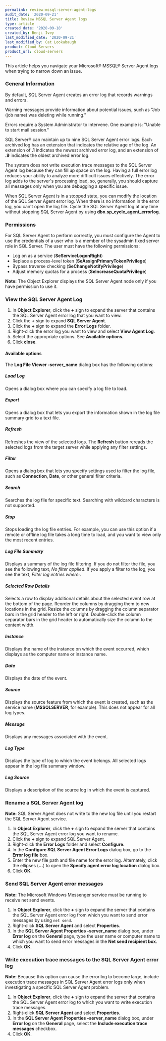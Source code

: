 ```yaml
---
permalink: review-mssql-server-agent-logs
audit_date: '2020-09-21'
title: Review MSSQL Server Agent logs
type: article
created_date: '2020-09-18'
created_by: Benji Ivey
last_modified_date: '2020-09-21'
last_modified_by: Cat Lookabaugh
product: Cloud Servers
product_url: cloud-servers
---
```


This article helps you navigate your Microsoft&reg; MSSQL&reg; Server Agent logs when trying to narrow down an issue.

### General Information

By default, SQL Server Agent creates an error log that records warnings and errors.

Warning messages provide information about potential issues, such as "Job (job name) was deleting while running."

Errors require a System Administrator to intervene.  One example is: "Unable to start mail session." 

SQL Server&reg; can maintain up to nine SQL Server Agent error logs. Each archived log has an extension that indicates the
relative age of the log. An extension of **.1** indicates the newest archived error log, and an extension of **.9**
indicates the oldest archived error log.

The system does not write execution trace messages to the SQL Server Agent log because they can fill up space on the log.
Having a full error log reduces your ability to analyze more difficult issues effectively. The error log adds
to the server's processing load, so, generally, you should capture all messages only when you are debugging a specific issue. 

When SQL Server Agent is in a stopped state, you can modify the location of the SQL Server Agent error log. When there is
no information in the error log, you can't open the log file. Cycle the SQL Server Agent log at any time without
stopping SQL Server Agent by using **dbo.sp_cycle_agent_errorlog**.

### Permissions

For SQL Server Agent to perform correctly, you must configure the Agent to use the credentials of a user who is a member
of the sysadmin fixed server role in SQL Server. The user must have the following permissions:

- Log on as a service (**SeServiceLogonRight**)
- Replace a process-level token (**SeAssignPrimaryTokenPrivilege**)
- Bypass traverse checking (**SeChangeNotifyPrivilege**)
- Adjust memory quotas for a process (**SeIncreaseQuotaPrivilege**)

**Note:** The Object Explorer displays the SQL Server Agent node only if you have permission to use it.

### View the SQL Server Agent Log

1. In **Object Explorer**, click the **+** sign to expand the server that contains the SQL Server Agent error log that you want to view.
2. Click the **+** sign to expand **SQL Server Agent**.
3. Click the **+** sign to expand the **Error Logs** folder.
4. Right-click the error log you want to view and select **View Agent Log**.
5. Select the appropriate options. See **Available options**.
6. Click **close**.

#### Available options

The **Log File Viewer -server_name** dialog box has the following options:

##### Load Log

Opens a dialog box where you can specify a log file to load.

##### Export

Opens a dialog box that lets you export the information shown in the log file summary grid to a text file.

##### Refresh

Refreshes the view of the selected logs. The **Refresh** button rereads the selected logs from the target server while
applying any filter settings.

##### Filter

Opens a dialog box that lets you specify settings used to filter the log file, such as **Connection**, **Date**,
or other general filter criteria.

##### Search

Searches the log file for specific text. Searching with wildcard characters is not supported.

##### Stop

Stops loading the log file entries. For example, you can use this option if a remote or offline log file takes a
long time to load, and you want to view only the most recent entries.

##### Log File Summary

Displays a summary of the log file filtering. If you do not filter the file, you see the following text,
*No filter applied*. If you apply a filter to the log, you see the text, *Filter log entries where:*.

##### Selected Row Details

Selects a row to display additional details about the selected event row at the bottom of the page. Reorder the columns
by dragging them to new locations in the grid. Resize the columns by dragging the column separator bars in the grid header
to the left or right. Double-click the column separator bars in the grid header to automatically size the column to the
content width.

##### Instance

Displays the name of the instance on which the event occurred, which displays as the computer name or instance name.

##### Date

Displays the date of the event.

##### Source

Displays the source feature from which the event is created, such as the service name (**MSSQLSERVER**, for example).
This does not appear for all log types.

##### Message

Displays any messages associated with the event.

##### Log Type

Displays the type of log to which the event belongs. All selected logs appear in the log file summary window.

##### Log Source

Displays a description of the source log in which the event is captured.

### Rename a SQL Server Agent log

**Note:** SQL Server Agent does not write to the new log file until you restart the SQL Server Agent service.

1. In **Object Explorer**, click the **+** sign to expand the server that contains the SQL Server Agent error log
   you want to rename.
2. Click the **+** sign to expand SQL Server Agent.
3. Right-click the **Error Logs** folder and select **Configure**.
4. In the **Configure SQL Server Agent Error Logs** dialog box, go to the **Error log file** box.
5. Enter the new file path and file name for the error log. Alternately, click the ellipses (**...**) to open the
   **Specify agent error log location** dialog box.
5. Click **OK**.

### Send SQL Server Agent error messages

**Note:** The Microsoft Windows Messenger service must be running to receive net send events.

1. In **Object Explorer**, click the **+** sign to expand the server that contains the SQL Server Agent error log
   from which you want to send error messages by using `net send`.
2. Right-click **SQL Server Agent** and select **Properties**.
3. In the **SQL Server Agent Properties -server_name** dialog box, under **Error log** on the **General** page, type
   the user name or computer name to which you want to send error messages in the **Net send recipient box**.
4. Click **OK**.

### Write execution trace messages to the SQL Server Agent error log

**Note**: Because this option can cause the error log to become large, include execution trace messages in SQL
Server Agent error logs only when investigating a specific SQL Server Agent problem.

1. In **Object Explorer**, click the **+** sign to expand the server that contains the SQL Server Agent error
   log to which you want to write execution trace messages.
2. Right-click **SQL Server Agent** and select **Properties**.
3. In the **SQL Server Agent Properties -server_name** dialog box, under **Error log** on the **General** page,
   select the **Include execution trace messages** checkbox.
4. Click **OK**.
